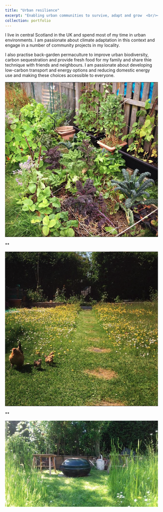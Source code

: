 ```yaml
---
title: "Urban resilience"
excerpt: "Enabling urban communities to survive, adapt and grow  <br/><img src='/images/Garden.png'>"
collection: portfolio
---
```


I live in central Scotland in the UK and spend most of my time in urban environments. I am passionate about climate adaptation in this context and engage in a number of community projects in my locality. 

I also practise back-garden permaculture to improve urban biodiversity, carbon sequestration and provide fresh food for my family and share thie technique with friends and neighbours. I am passionate about developing low-carbon transport and energy  options and reducing domestic energy use and making these choices accessible to everyone.

![alt text](/images/raisedbeds.png "Back-garden permaculture")

**

![alt text](/images/meadow.png "Back-garden permaculture")

**

![alt text](/images/meadow2.png "Back-garden permaculture")



